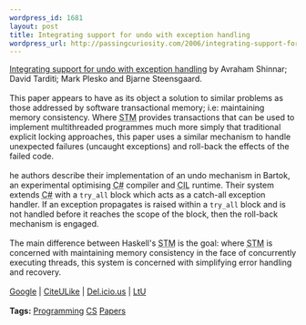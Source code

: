 ```yaml
--- 
wordpress_id: 1681
layout: post
title: Integrating support for undo with exception handling
wordpress_url: http://passingcuriosity.com/2006/integrating-support-for-undo-with-exception-handling/
---
```

<a class="title" href="http://research.microsoft.com/research/pubs/view.aspx?tr_id=845">Integrating support for undo with exception handling</a> by Avraham Shinnar; David Tarditi; Mark Plesko and Bjarne Steensgaard.<br /><br />This paper appears to have as its object a solution to similar problems as those addressed by software transactional memory; i.e: maintaining memory consistency. Where <acronym title="software transactional memory">STM</acronym> provides transactions that can be used to implement multithreaded programmes much more simply that traditional explicit locking approaches, this paper uses a similar mechanism to handle unexpected failures (uncaught exceptions) and roll-back the effects of the failed code.<br /><br />he authors describe their implementation of an undo mechanism in Bartok, an experimental optimising <acronym title="C-Sharp">C#</acronym> compiler and <acronym title="Common Language Runtime">CIL</acronym> runtime. Their system extends <acronym title="C-Sharp">C#</acronym> with a <code>try_all</code> block which acts as a catch-all exception handler. If an exception propagates is raised within a <code>try_all</code> block and is not handled before it reaches the scope of the block, then the roll-back mechanism is engaged.<br /><br />The main difference between <acronym>Haskell</acronym>'s <acronym title="software transactional memory">STM</acronym> is the goal: where <acronym title="software transactional memory">STM</acronym> is concerned with maintaining memory consistency in the face of concurrently executing threads, this system is concerned with simplifying error handling and recovery.<br /><br /><a href="http://scholar.google.com/scholar?hl=en&lr=&safe=off&cluster=14653294056375713537">Google</a> | <a href="http://www.citeulike.org/article/556290">CiteULike</a> | <a href="http://del.icio.us/url/bebcb6d727d580ce2181b126bbada351">Del.icio.us</a> | <a href="http://lambda-the-ultimate.org/node/446">LtU</a><br /><br /><span class="tags"><strong>Tags:</strong> <a rel="tag" href="http:/del.icio.us/thsutton/programming">Programming</a> <a rel="tag" href="http:/del.icio.us/thsutton/cs">CS</a> <a rel="tag" href="http:/del.icio.us/thsutton/papers">Papers</a></span>
